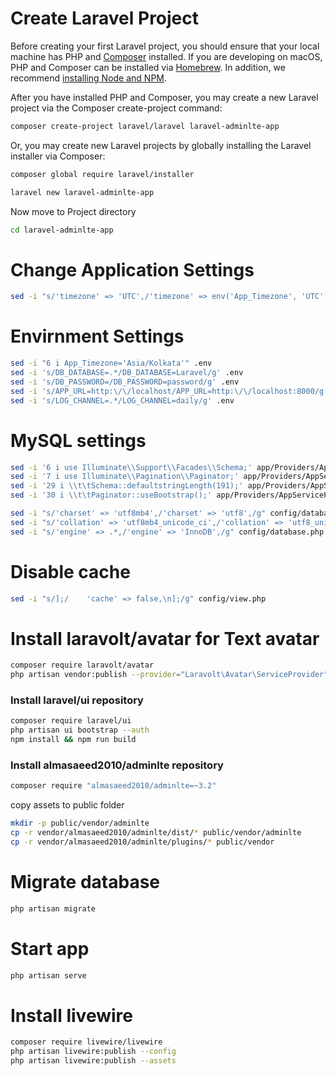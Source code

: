 # Create Laravel Project

Before creating your first Laravel project, you should ensure that your local machine has PHP and [Composer](https://getcomposer.org/) installed. If you are developing on macOS, PHP and Composer can be installed via [Homebrew](https://brew.sh/). In addition, we recommend [installing Node and NPM](https://nodejs.org/).

After you have installed PHP and Composer, you may create a new Laravel project via the Composer create-project command:

```bash
composer create-project laravel/laravel laravel-adminlte-app
```

Or, you may create new Laravel projects by globally installing the Laravel installer via Composer:

```bash
composer global require laravel/installer

laravel new laravel-adminlte-app
```

Now move to Project directory

```bash
cd laravel-adminlte-app
```

# Change Application Settings

```bash
sed -i "s/'timezone' => 'UTC',/'timezone' => env('App_Timezone', 'UTC'),/g" config/app.php
```

# Envirnment Settings

```bash
sed -i "6 i App_Timezone='Asia/Kolkata'" .env
sed -i 's/DB_DATABASE=.*/DB_DATABASE=Laravel/g' .env
sed -i 's/DB_PASSWORD=/DB_PASSWORD=password/g' .env
sed -i 's/APP_URL=http:\/\/localhost/APP_URL=http:\/\/localhost:8000/g' .env
sed -i 's/LOG_CHANNEL=.*/LOG_CHANNEL=daily/g' .env
```

# MySQL settings

```bash
sed -i '6 i use Illuminate\\Support\\Facades\\Schema;' app/Providers/AppServiceProvider.php
sed -i '7 i use Illuminate\\Pagination\\Paginator;' app/Providers/AppServiceProvider.php
sed -i '29 i \\t\tSchema::defaultstringLength(191);' app/Providers/AppServiceProvider.php
sed -i '30 i \\t\tPaginator::useBootstrap();' app/Providers/AppServiceProvider.php

sed -i "s/'charset' => 'utf8mb4',/'charset' => 'utf8',/g" config/database.php
sed -i "s/'collation' => 'utf8mb4_unicode_ci',/'collation' => 'utf8_unicode_ci',/g" config/database.php
sed -i "s/'engine' => .*,/'engine' => 'InnoDB',/g" config/database.php
```

# Disable cache

```bash
sed -i "s/];/    'cache' => false,\n];/g" config/view.php
```

# Install laravolt/avatar for Text avatar

```bash
composer require laravolt/avatar
php artisan vendor:publish --provider="Laravolt\Avatar\ServiceProvider"
```

### Install laravel/ui repository

```bash
composer require laravel/ui
php artisan ui bootstrap --auth
npm install && npm run build
```

### Install almasaeed2010/adminlte repository

```bash
composer require "almasaeed2010/adminlte=~3.2"
```

copy assets to public folder

```bash
mkdir -p public/vendor/adminlte
cp -r vendor/almasaeed2010/adminlte/dist/* public/vendor/adminlte
cp -r vendor/almasaeed2010/adminlte/plugins/* public/vendor
```

<!--
# Install jetstream with livewire

```bash
composer require laravel/jetstream
php artisan jetstream:install livewire
```

# Configure jetstream and fortify

```bash
sed -i 's/\/\/ Features::profilePhotos(),/Features::profilePhotos(),/g' config/jetstream.php
sed -i 's/Features::accountDeletion(),/\/\/ Features::accountDeletion(),/g' config/jetstream.php
```

# Changes in views

```bash
sed -i "s/<title>.*<\\/title>/<title>@yield('title',ucfirst(explode('.', trim(Route::currentRouteName()))[0])) : {{ ucfirst(config('app.name', 'Laravel')) }}<\\/title>/g" resources/views/welcome.blade.php
sed -i "s/<title>.*<\\/title>/<title>@yield('title',ucfirst(explode('.', trim(Route::currentRouteName()))[0])) : {{ ucfirst(config('app.name', 'Laravel')) }}<\\/title>/g" resources/views/layouts/guest.blade.php
sed -i "s/<title>.*<\\/title>/<title>@yield('title',ucfirst(explode('.', trim(Route::currentRouteName()))[0])) : {{ ucfirst(config('app.name', 'Laravel')) }}<\\/title>/g" resources/views/layouts/app.blade.php
```

# Skip table if already exists

```bash
sed -i '16 i \\t\tif(Schema::hasTable("users")) return;' database/migrations/2014_10_12_000000_create_users_table.php
sed -i '16 i \\t\tif(Schema::hasTable("password_resets")) return;' database/migrations/2014_10_12_100000_create_password_resets_table.php
sed -i '16 i \\t\tif(Schema::hasTable("failed_jobs")) return;' database/migrations/2019_08_19_000000_create_failed_jobs_table.php
sed -i '16 i \\t\tif(Schema::hasTable("personal_access_tokens")) return;' database/migrations/2019_12_14_000001_create_personal_access_tokens_table.php
sed -i '16 i \\t\tif(Schema::hasTable("sessions")) return;' $(find database/migrations -path '*_create_sessions_table.php' -type f)
```
-->

<!--
# Add AdminLTE templates from node

```bash
npm install --save-dev admin-lte

sed -i "3 i const copy = require('fs-extra').copy;" vite.config.js

sed -i 's/plugins: \[/plugins: \[\
        copy("node_modules\/admin-lte\/dist","public\/dist"),\
        copy("node_modules\/admin-lte\/plugins","public\/plugins"),\
        copy("node_modules\/\@fortawesome","public\/plugins\/fontawesome-free"),/g' vite.config.js
mkdir -r 'public/plugins'
npm run build
```
-->

<!--
### Install jeroennoten/laravel-adminlte repository
required laravel/ui

[Read Documentation](https://github.com/jeroennoten/Laravel-AdminLTE/wiki)

```bash
composer require jeroennoten/laravel-adminlte
php artisan adminlte:install --type=basic --with=main_views --with=basic_views --with=basic_routes
```

### Install AdminLTE plugins

```bash
php artisan adminlte:plugins install --force
```

### Configuring AdminLTE

```bash
sed -i "s/'usermenu*header' => .*,/'usermenu*header' => true,/g" config/adminlte.php
sed -i "s/'usermenu_image' => .*,/'usermenu*image' => true,/g" config/adminlte.php
sed -i "s/'layout_fixed_sidebar' => .*,/'layout*fixed_sidebar' => true,/g" config/adminlte.php
sed -i "s/'layout_fixed_navbar' => .*,/'layout*fixed_navbar' => true,/g" config/adminlte.php
sed -i "s/'right_sidebar_theme' => .*,/'right*sidebar_theme' => 'light',/g" config/adminlte.php
sed -i "s/'dashboard_url' => 'home',/'dashboard_url' => '\/',/g" config/adminlte.php
sed -i "s/'profile_url' => .*,/'profile_url' => 'user\/profile',/g" config/adminlte.php
sed -i "s/'text' => 'pages',/'text' => 'Dashboard',/g" config/adminlte.php
sed -i "s/'url' => 'admin\/pages',/'url' => 'dashboard',/g" config/adminlte.php
sed -i "s/'url' => 'admin\/settings'/'url' => 'user\/profile'/g" config/adminlte.php
sed -i "s/'livewire' => false,/'livewire' => true,/g" config/adminlte.php
sed -i "s/password\/reset/forgot-password/g" config/adminlte.php

```

### Role base menu

[Read Help](https://github.com/jeroennoten/Laravel-AdminLTE/issues/438)

### View changes for AdminLTE

```bash
sed -i 's/class User extends Authenticatable/use Laravolt\\Avatar\\Avatar;\
use Illuminate\\Support\\Facades\\Auth;\
\
class User extends Authenticatable/g' app/Models/User.php

sed -i '$i \
\
    public function adminlte_image(){\
        return $this->profile_photo_url;\
\
        $avatar = new Avatar();\
        return $avatar->create(Auth::user()->name)->toBase64();\
    }\
' app/Models/User.php


sed -i '34 i \
        \<style\> \
            .nav-sidebar>.nav-item .nav-icon * {\
                margin-left: 0.05rem;\
                font-size: 1.2rem;\
                margin-right: 0.2rem;\
                text-align: center;\
                width: 1.6rem;\
            }\
\
            .nav-sidebar .menu-open > .nav-link svg.right,\
            .nav-sidebar .menu-open > .nav-link i.right,\
            .nav-sidebar .menu-is-opening > .nav-link svg.right,\
            .nav-sidebar .menu-is-opening > .nav-link i.right {\
                -webkit-transform: rotate(-180deg);\
                transform: rotate(-180deg);\
            }\
\
            .navbar-nav>.user-menu .user-image,\
            .user-header>img {\
                display:unset !important;\
            }\
        \<\/style\>' resources/views/vendor/adminlte/master.blade.php

sed -i "s/fa-angle-left/fa-angle-down/g" resources/views/vendor/adminlte/partials/sidebar/menu-item-treeview-menu.blade.php
sed -i 's/alt="{{ Auth::user()->name }}"/alt="Profile Photo"/g' resources/views/vendor/adminlte/partials/navbar/menu-item-dropdown-user-menu.blade.php

echo "@extends('adminlte::auth.login')" > resources/views/auth/login.blade.php
echo "@extends('adminlte::auth.register')" > resources/views/auth/register.blade.php
echo "@extends('adminlte::auth.verify')" > resources/views/auth/verify-email.blade.php
echo "@extends('adminlte::auth.passwords.confirm')" > resources/views/auth/confirm-password.blade.php
echo "@extends('adminlte::auth.passwords.email')" > resources/views/auth/forgot-password.blade.php
echo "@extends('adminlte::auth.passwords.reset')" > resources/views/auth/reset-password.blade.php
``` -->

# Migrate database

```bash
php artisan migrate
```

# Start app

```bash
php artisan serve
```
# Install livewire
```bash
composer require livewire/livewire
php artisan livewire:publish --config
php artisan livewire:publish --assets
```



<!--
# Add laravel-activitylog

[Read Documentation](https://spatie.be/docs/laravel-activitylog/v4/introduction)

# Add Laravel-permission

[Read Documentation](https://spatie.be/docs/laravel-permission/v5/introduction)

# Add Ideal Timeout

# Add laravel-excel

[Read Documentstion](https://docs.laravel-excel.com/3.1/imports/)

# Add Notifier

# Add Datatable

# Add Parsley.js
-->


<!--
# Change Application Settings

> config/app.php

```text
'timezone' => env('App_Timezone', 'UTC'),
```

> .env

```text
DB_CONNECTION=mysql
DB_HOST=127.0.0.1
DB_PORT=3306
DB_DATABASE=laravel
DB_USERNAME=root
DB_PASSWORD=
```

# Alteration MySQL settings

> app/Providers/AppServiceProvider.php

```text
use Illuminate\Support\ServiceProvider;
use Illuminate\Support\Facades\Schema;
use Illuminate\Pagination\Paginator;

class AppServiceProvider extends ServiceProvider
{
	    public function boot()
    {
        //
		Schema::defaultstringLength(191);
		Paginator::useBootstrap();
    }
}
```

> config/database.php

```text
'charset' => 'utf8',
'collation' => 'utf8_unicode_ci',
'engine' => 'InnoDB',
```

# Disable cache

> config/view.php

```text
'cache' => false,
```
-->